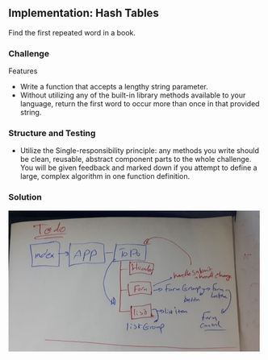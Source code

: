 ## Implementation: Hash Tables
Find the first repeated word in a book.

### Challenge
Features

* Write a function that accepts a lengthy string parameter.
* Without utilizing any of the built-in library methods available to your language, return the first word to occur more than once in that provided string.

### Structure and Testing

* Utilize the Single-responsibility principle: any methods you write should be clean, reusable, abstract component parts to the whole challenge. You will be given feedback and marked down if you attempt to define a large, complex algorithm in one function definition.

### Solution

![](codeChall31.jpg)